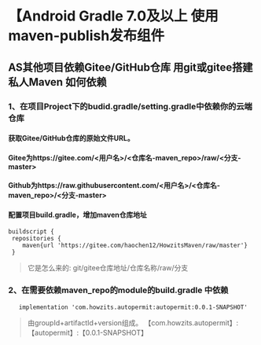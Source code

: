 # 【Android Gradle 7.0及以上 使用maven-publish发布组件

## AS其他项目依赖Gitee/GitHub仓库 用git或gitee搭建私人Maven 如何依赖

### 1、在项目Project下的budid.gradle/setting.gradle中依赖你的云端仓库

#### 获取Gitee/GitHub仓库的原始文件URL。
#### Gitee为https://gitee.com/<用户名>/<仓库名-maven_repo>/raw/<分支-master>
#### Github为https://raw.githubusercontent.com/<用户名>/<仓库名-maven_repo>/<分支-master>
#### 配置项目build.gradle，增加maven仓库地址

```
buildscript {  
 repositories {  
 	maven{url 'https://gitee.com/haochen12/HowzitsMaven/raw/master'}  
 }

```

> 它是怎么来的: git/gitee仓库地址/仓库名称/raw/分支

### 2、在需要依赖maven_repo的module的build.gradle 中依赖

```
   implementation 'com.howzits.autopermit:autopermit:0.0.1-SNAPSHOT'
```

> 由groupId+artifactId+version组成。
> 【com.howzits.autopermit】:【autopermit】:【0.0.1-SNAPSHOT】



